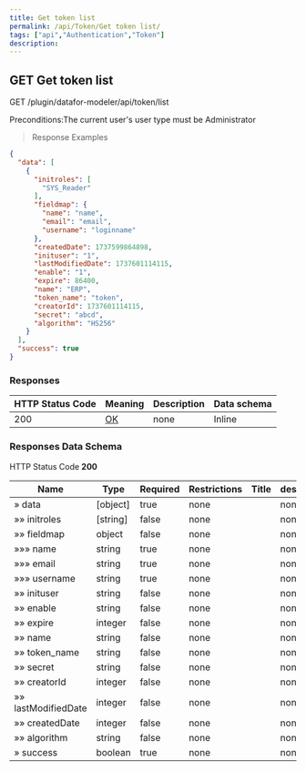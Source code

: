 ```yaml
---
title: Get token list
permalink: /api/Token/Get token list/
tags: ["api","Authentication","Token"]
description: 
---
```


## GET Get token list

GET /plugin/datafor-modeler/api/token/list

Preconditions:The current user's user type must be Administrator

> Response Examples

```json
{
  "data": [
    {
      "initroles": [
        "SYS_Reader"
      ],
      "fieldmap": {
        "name": "name",
        "email": "email",
        "username": "loginname"
      },
      "createdDate": 1737599864898,
      "inituser": "1",
      "lastModifiedDate": 1737601114115,
      "enable": "1",
      "expire": 86400,
      "name": "ERP",
      "token_name": "token",
      "creatorId": 1737601114115,
      "secret": "abcd",
      "algorithm": "HS256"
    }
  ],
  "success": true
}
```

### Responses

|HTTP Status Code |Meaning|Description|Data schema|
|---|---|---|---|
|200|[OK](https://tools.ietf.org/html/rfc7231#section-6.3.1)|none|Inline|

### Responses Data Schema

HTTP Status Code **200**

|Name|Type|Required|Restrictions|Title|description|
|---|---|---|---|---|---|
|» data|[object]|true|none||none|
|»» initroles|[string]|false|none||none|
|»» fieldmap|object|false|none||none|
|»»» name|string|true|none||none|
|»»» email|string|true|none||none|
|»»» username|string|true|none||none|
|»» inituser|string|false|none||none|
|»» enable|string|false|none||none|
|»» expire|integer|false|none||none|
|»» name|string|false|none||none|
|»» token_name|string|false|none||none|
|»» secret|string|false|none||none|
|»» creatorId|integer|false|none||none|
|»» lastModifiedDate|integer|false|none||none|
|»» createdDate|integer|false|none||none|
|»» algorithm|string|false|none||none|
|» success|boolean|true|none||none|